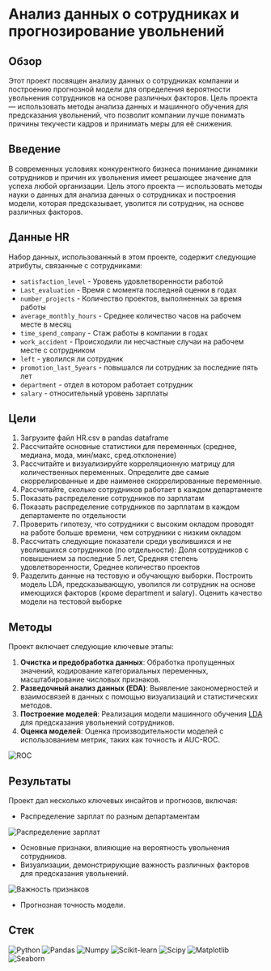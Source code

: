 # Анализ данных о сотрудниках и прогнозирование увольнений

## Обзор

Этот проект посвящен анализу данных о сотрудниках компании и построению прогнозной модели для определения вероятности увольнения сотрудников на основе различных факторов. Цель проекта — использовать методы анализа данных и машинного обучения для предсказания увольнений, что позволит компании лучше понимать причины текучести кадров и принимать меры для её снижения.

## Введение

В современных условиях конкурентного бизнеса понимание динамики сотрудников и причин их увольнения имеет решающее значение для успеха любой организации. Цель этого проекта — использовать методы науки о данных для анализа данных о сотрудниках и построения модели, которая предсказывает, уволится ли сотрудник, на основе различных факторов.

## Данные HR

Набор данных, использованный в этом проекте, содержит следующие атрибуты, связанные с сотрудниками:
 - `satisfaction_level` - Уровень удовлетворенности работой
 - `Last_evaluation` - Время с момента последней оценки в годах
 - `number_projects` - Количество проектов, выполненных за время работы
 - `average_monthly_hours` - Среднее количество часов на рабочем месте в месяц
 - `time_spend_company` - Стаж работы в компании в годах
 - `work_accident` - Происходили ли несчастные случаи на рабочем месте с сотрудником
 - `left` - уволился ли сотрудник
 - `promotion_last_5years` - повышался ли сотрудник за последние пять лет
 - `department` - отдел в котором работает сотрудник
 - `salary` - относительный уровень зарплаты

## Цели

1. Загрузите файл HR.csv в pandas dataframe
2. Рассчитайте основные статистики для переменных (среднее, медиана, мода, мин/макс, сред.отклонение)
3. Рассчитайте и визуализируйте корреляционную матрицу для количественных переменных. Определите две самые скоррелированные и две наименее скоррелированные переменные.
4. Рассчитайте, сколько сотрудников работает в каждом департаменте
5. Показать распределение сотрудников по зарплатам
6. Показать распределение сотрудников по зарплатам в каждом департаменте по отдельности
7. Проверить гипотезу, что сотрудники с высоким окладом проводят на работе больше времени, чем сотрудники с низким окладом
8. Рассчитать следующие показатели среди уволившихся и не уволившихся сотрудников (по отдельности): Доля сотрудников с повышением за последние 5 лет, Средняя степень удовлетворенности, Среднее количество проектов
9. Разделить данные на тестовую и обучающую выборки. Построить модель LDA, предсказывающую, уволился ли сотрудник на основе имеющихся факторов (кроме department и salary). Оценить качество модели на тестовой выборке

## Методы

Проект включает следующие ключевые этапы:
1. **Очистка и предобработка данных**: Обработка пропущенных значений, кодирование категориальных переменных, масштабирование числовых признаков.
2. **Разведочный анализ данных (EDA)**: Выявление закономерностей и взаимосвязей в данных с помощью визуализаций и статистических методов.
3. **Построение моделей**: Реализация модели машинного обучения [LDA](https://scikit-learn.org/stable/modules/lda_qda.html) для предсказания увольнений сотрудников.
4. **Оценка моделей**: Оценка производительности моделей с использованием метрик, таких как точность и AUC-ROC.

![ROC](https://imgur.com/S7M6SDW.png)

## Результаты

Проект дал несколько ключевых инсайтов и прогнозов, включая:
- Распределение зарплат по разным департаментам

![Распределение зарплат](https://imgur.com/vwCflQy.png)

- Основные признаки, влияющие на вероятность увольнения сотрудников.
- Визуализации, демонстрирующие важность различных факторов для предсказания увольнений.

![Важность признаков](https://imgur.com/WZdHkcL.png)

- Прогнозная точность модели.

## Стек

![Python](https://img.shields.io/badge/-Python-333?style=flat&logo=python)
![Pandas](https://img.shields.io/badge/-Pandas-333?style=flat&logo=pandas)
![Numpy](https://img.shields.io/badge/-Numpy-333?style=flat&logo=numpy)
![Scikit-learn](https://img.shields.io/badge/-Scikit--learn-333?style=flat&logo=scikit-learn)
![Scipy](https://img.shields.io/badge/-Scipy-333?style=flat&logo=Scipy)
![Matplotlib](https://img.shields.io/badge/-Matplotlib-333?style=flat&logo=matplotlib)
![Seaborn](https://img.shields.io/badge/-Seaborn-333?style=flat&logo=Seaborn)
